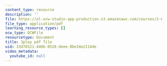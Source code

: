 ```yaml
---
content_type: resource
description: ''
file: https://ol-ocw-studio-app-production.s3.amazonaws.com/courses/2-627-fundamentals-of-photovoltaics-fall-2013/33d76521440b0518deee8be34e2114de_AWU3lTs9KJA.pdf
file_type: application/pdf
learning_resource_types: []
ocw_type: OCWFile
resourcetype: Document
title: 3play pdf file
uid: 33d76521-440b-0518-deee-8be34e2114de
video_metadata:
  youtube_id: null
---
```

